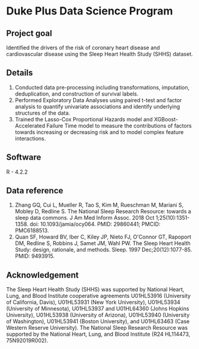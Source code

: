 # Duke Plus Data Science Program

## Project goal
Identified the drivers of the risk of coronary heart disease and cardiovascular disease using the Sleep Heart Health Study (SHHS) dataset.

## Details
1. Conducted data pre-processing including transformations, imputation, deduplication, and construction of survival labels.
2. Performed Exploratory Data Analyses using paired t-test and factor analysis to quantify univariate associations and identify underlying structures of the data.
3. Trained the Lasso-Cox Proportional Hazards model and XGBoost-Accelerated Failure Time model to measure the contributions of factors towards increasing or decreasing risk and to model complex feature interactions.

## Software
R - 4.2.2

## Data reference
1. Zhang GQ, Cui L, Mueller R, Tao S, Kim M, Rueschman M, Mariani S, Mobley D, Redline S. The National Sleep Research Resource: towards a sleep data commons. J Am Med Inform Assoc. 2018 Oct 1;25(10):1351-1358. doi: 10.1093/jamia/ocy064. PMID: 29860441; PMCID: PMC6188513.
2. Quan SF, Howard BV, Iber C, Kiley JP, Nieto FJ, O'Connor GT, Rapoport DM, Redline S, Robbins J, Samet JM, Wahl PW. The Sleep Heart Health Study: design, rationale, and methods. Sleep. 1997 Dec;20(12):1077-85. PMID: 9493915.

## Acknowledgement
The Sleep Heart Health Study (SHHS) was supported by National Heart, Lung, and Blood Institute cooperative agreements U01HL53916 (University of California, Davis), U01HL53931 (New York University), U01HL53934 (University of Minnesota), U01HL53937 and U01HL64360 (Johns Hopkins University), U01HL53938 (University of Arizona), U01HL53940 (University of Washington), U01HL53941 (Boston University), and U01HL63463 (Case Western Reserve University). The National Sleep Research Resource was supported by the National Heart, Lung, and Blood Institute (R24 HL114473, 75N92019R002).
